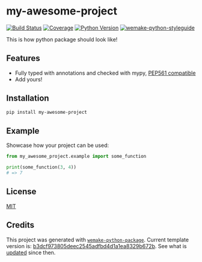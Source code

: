 # my-awesome-project

[![Build Status](https://travis-ci.org/vaclav-2012/my-awesome-project.svg?branch=master)](https://travis-ci.org/vaclav-2012/my-awesome-project)
[![Coverage](https://coveralls.io/repos/github/vaclav-2012/my-awesome-project/badge.svg?branch=master)](https://coveralls.io/github/vaclav-2012/my-awesome-project?branch=master)
[![Python Version](https://img.shields.io/pypi/pyversions/my-awesome-project.svg)](https://pypi.org/project/my-awesome-project/)
[![wemake-python-styleguide](https://img.shields.io/badge/style-wemake-000000.svg)](https://github.com/wemake-services/wemake-python-styleguide)

This is how python package should look like!


## Features

- Fully typed with annotations and checked with mypy, [PEP561 compatible](https://www.python.org/dev/peps/pep-0561/)
- Add yours!


## Installation

```bash
pip install my-awesome-project
```


## Example

Showcase how your project can be used:

```python
from my_awesome_project.example import some_function

print(some_function(3, 4))
# => 7
```

## License

[MIT](https://github.com/vaclav-2012/my-awesome-project/blob/master/LICENSE)


## Credits

This project was generated with [`wemake-python-package`](https://github.com/wemake-services/wemake-python-package). Current template version is: [b3dcf973805deec2545adfbd4d1a1ea8329b672b](https://github.com/wemake-services/wemake-python-package/tree/b3dcf973805deec2545adfbd4d1a1ea8329b672b). See what is [updated](https://github.com/wemake-services/wemake-python-package/compare/b3dcf973805deec2545adfbd4d1a1ea8329b672b...master) since then.
